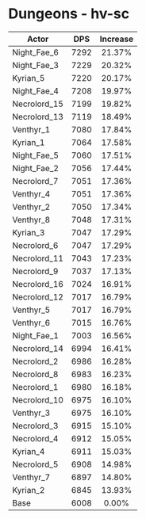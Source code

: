 # Dungeons - hv-sc
| Actor | DPS | Increase |
|---|:---:|:---:|
|Night_Fae_6|7292|21.37%|
|Night_Fae_3|7229|20.32%|
|Kyrian_5|7220|20.17%|
|Night_Fae_4|7208|19.97%|
|Necrolord_15|7199|19.82%|
|Necrolord_13|7119|18.49%|
|Venthyr_1|7080|17.84%|
|Kyrian_1|7064|17.58%|
|Night_Fae_5|7060|17.51%|
|Night_Fae_2|7056|17.44%|
|Necrolord_7|7051|17.36%|
|Venthyr_4|7051|17.36%|
|Venthyr_2|7050|17.34%|
|Venthyr_8|7048|17.31%|
|Kyrian_3|7047|17.29%|
|Necrolord_6|7047|17.29%|
|Necrolord_11|7043|17.23%|
|Necrolord_9|7037|17.13%|
|Necrolord_16|7024|16.91%|
|Necrolord_12|7017|16.79%|
|Venthyr_5|7017|16.79%|
|Venthyr_6|7015|16.76%|
|Night_Fae_1|7003|16.56%|
|Necrolord_14|6994|16.41%|
|Necrolord_2|6986|16.28%|
|Necrolord_8|6983|16.23%|
|Necrolord_1|6980|16.18%|
|Necrolord_10|6975|16.10%|
|Venthyr_3|6975|16.10%|
|Necrolord_3|6915|15.10%|
|Necrolord_4|6912|15.05%|
|Kyrian_4|6911|15.03%|
|Necrolord_5|6908|14.98%|
|Venthyr_7|6897|14.80%|
|Kyrian_2|6845|13.93%|
|Base|6008|0.00%|

